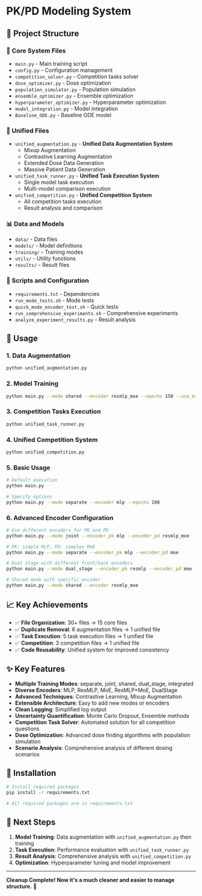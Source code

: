 # PK/PD Modeling System

## 📁 **Project Structure**

### **🔬 Core System Files**
- `main.py` - Main training script
- `config.py` - Configuration management
- `competition_solver.py` - Competition tasks solver
- `dose_optimizer.py` - Dose optimization
- `population_simulator.py` - Population simulation
- `ensemble_optimizer.py` - Ensemble optimization
- `hyperparameter_optimizer.py` - Hyperparameter optimization
- `model_integration.py` - Model integration
- `Baseline_ODE.py` - Baseline ODE model

### **🧹 Unified Files**
- `unified_augmentation.py` - **Unified Data Augmentation System**
  - Mixup Augmentation
  - Contrastive Learning Augmentation
  - Extended Dose Data Generation
  - Massive Patient Data Generation
- `unified_task_runner.py` - **Unified Task Execution System**
  - Single model task execution
  - Multi-model comparison execution
- `unified_competition.py` - **Unified Competition System**
  - All competition tasks execution
  - Result analysis and comparison

### **📊 Data and Models**
- `data/` - Data files
- `models/` - Model definitions
- `training/` - Training modes
- `utils/` - Utility functions
- `results/` - Result files

### **🔧 Scripts and Configuration**
- `requirements.txt` - Dependencies
- `run_mode_tests.sh` - Mode tests
- `quick_mode_encoder_test.sh` - Quick tests
- `run_comprehensive_experiments.sh` - Comprehensive experiments
- `analyze_experiment_results.py` - Result analysis

## 🚀 **Usage**

### **1. Data Augmentation**
```bash
python unified_augmentation.py
```

### **2. Model Training**
```bash
python main.py --mode shared --encoder resmlp_moe --epochs 150 --use_mixup --lambda_contrast 0.3
```

### **3. Competition Tasks Execution**
```bash
python unified_task_runner.py
```

### **4. Unified Competition System**
```bash
python unified_competition.py
```

### **5. Basic Usage**
```bash
# Default execution
python main.py

# Specify options
python main.py --mode separate --encoder mlp --epochs 100
```

### **6. Advanced Encoder Configuration**
```bash
# Use different encoders for PK and PD
python main.py --mode joint --encoder_pk mlp --encoder_pd resmlp_moe

# PK: simple MLP, PD: complex MoE
python main.py --mode separate --encoder_pk mlp --encoder_pd moe

# Dual stage with different front/back encoders
python main.py --mode dual_stage --encoder_pk resmlp --encoder_pd moe

# Shared mode with specific encoder
python main.py --mode shared --encoder resmlp_moe
```

## 📈 **Key Achievements**

- ✅ **File Organization**: 30+ files → 15 core files
- ✅ **Duplicate Removal**: 6 augmentation files → 1 unified file
- ✅ **Task Execution**: 5 task execution files → 1 unified file
- ✅ **Competition**: 3 competition files → 1 unified file
- ✅ **Code Reusability**: Unified system for improved consistency

## ✨ **Key Features**

- **Multiple Training Modes**: separate, joint, shared, dual_stage, integrated
- **Diverse Encoders**: MLP, ResMLP, MoE, ResMLP+MoE, DualStage
- **Advanced Techniques**: Contrastive Learning, Mixup Augmentation
- **Extensible Architecture**: Easy to add new modes or encoders
- **Clean Logging**: Simplified log output
- **Uncertainty Quantification**: Monte Carlo Dropout, Ensemble methods
- **Competition Task Solver**: Automated solution for all competition questions
- **Dose Optimization**: Advanced dose finding algorithms with population simulation
- **Scenario Analysis**: Comprehensive analysis of different dosing scenarios

## 🔧 **Installation**

```bash
# Install required packages
pip install -r requirements.txt

# All required packages are in requirements.txt
```

## 🎯 **Next Steps**

1. **Model Training**: Data augmentation with `unified_augmentation.py` then training
2. **Task Execution**: Performance evaluation with `unified_task_runner.py`
3. **Result Analysis**: Comprehensive analysis with `unified_competition.py`
4. **Optimization**: Hyperparameter tuning and model improvement

---

**Cleanup Complete! Now it's a much cleaner and easier to manage structure.** 🎉